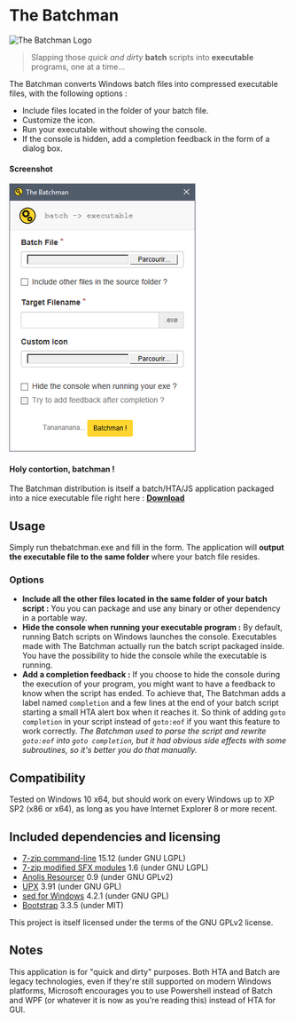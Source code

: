 # The Batchman 
<img src="thebatchman_icon.ico" alt="The Batchman Logo" width="64">

> Slapping those *quick and dirty* **batch** scripts into **executable** programs, one at a time...

The Batchman converts Windows batch files into compressed executable files, with the following options :

+ Include files located in the folder of your batch file.
+ Customize the icon.
+ Run your executable without showing the console.
+ If the console is hidden, add a completion feedback in the form of a dialog box.

#### Screenshot
![The Batchman Screenshot](screenshot.png)

#### Holy contortion, batchman !
The Batchman distribution is itself a batch/HTA/JS application packaged into a nice executable file right here : **[Download]()**

## Usage
Simply run thebatchman.exe and fill in the form.
The application will **output the executable file to the same folder** where your batch file resides.

### Options
+ **Include all the other files located in the same folder of your batch script :**
You you can package and use any binary or other dependency in a portable way.
+ **Hide the console when running your executable program :**
By default, running Batch scripts on Windows launches the console. Executables made with The Batchman actually run the batch script packaged inside. You have the possibility to hide the console while the executable is running.
+ **Add a completion feedback :**
If you choose to hide the console during the execution of your program, you might want to have a feedback to know when the script has ended.
To achieve that, The Batchman adds a label named `completion` and a few lines at the end of your batch script starting a small HTA alert box when it reaches it.
So think of adding `goto completion` in your script instead of `goto:eof` if you want this feature to work correctly.
*The Batchman used to parse the script and rewrite `goto:eof` into `goto completion`, but it had obvious side effects with some subroutines, so it's better you do that manually.*

## Compatibility
Tested on Windows 10 x64, but should work on every Windows up to XP SP2 (x86 or x64), as long as you have Internet Explorer 8 or more recent.

## Included dependencies and licensing
+ [7-zip command-line](http://www.7-zip.org/) 15.12 (under GNU LGPL)
+ [7-zip modified SFX modules](http://7zsfx.info/en/) 1.6 (under GNU LGPL)
+ [Anolis Resourcer](http://anolis.codeplex.com/) 0.9 (under GNU GPLv2)
+ [UPX](http://upx.sourceforge.net/) 3.91 (under GNU GPL)
+ [sed for Windows](http://gnuwin32.sourceforge.net/packages/sed.htm) 4.2.1 (under GNU GPL)
+ [Bootstrap](http://getbootstrap.com/) 3.3.5 (under MIT)

This project is itself licensed under the terms of the GNU GPLv2 license.

## Notes
This application is for "quick and dirty" purposes. Both HTA and Batch are legacy technologies, even if they're still supported on modern Windows platforms, Microsoft encourages you to use Powershell instead of Batch and WPF (or whatever it is now as you're reading this) instead of HTA for GUI.
